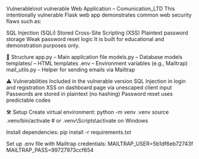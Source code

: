 Vulnerable\not vulnerable Web Application – Comunication_LTD
This intentionally vulnerable Flask web app demonstrates common web security flaws such as:

SQL Injection (SQLi)
Stored Cross-Site Scripting (XSS)
Plaintext password storage
Weak password reset logic
It is built for educational and demonstration purposes only.

📁 Structure
app.py – Main application file
models.py – Database models
templates/ – HTML templates
.env – Environment variables (e.g., Mailtrap)
mail_utils.py – Helper for sending emails via Mailtrap

⚠️ Vulnerabilities Included in the vulnerable version
SQL Injection in login and registration
XSS on dashboard page via unescaped client input
Passwords are stored in plaintext (no hashing)
Password reset uses predictable codes

🛠 Setup
Create virtual environment:
python -m venv .venv
source .venv/bin/activate  # or .venv\Scripts\activate on Windows

Install dependencies:
pip install -r requirements.txt

Set up .env file with Mailtrap credentials:
MAILTRAP_USER=5b1df6eb72743f
MAILTRAP_PASS=99727973ccf654
